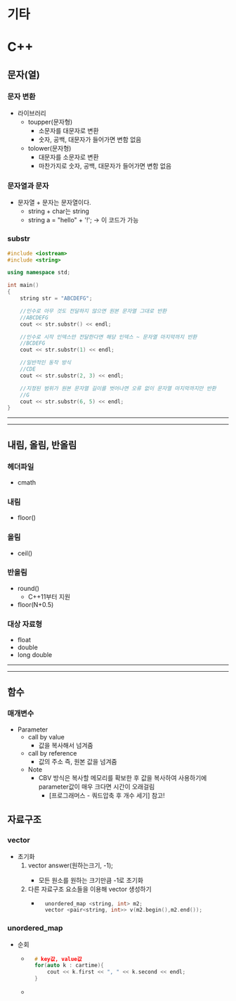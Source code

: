 # 기타 
# C++
## 문자(열)
### 문자 변환
- 라이브러리
    - toupper(문자형)
        - 소문자를 대문자로 변환
        - 숫자, 공백, 대문자가 들어가면 변함 없음
    - tolower(문자형)
        - 대문자를 소문자로 변환
        - 마찬가지로 숫자, 공백, 대문자가 들어가면 변함 없음

### 문자열과 문자
- 문자열 + 문자는 문자열이다.
    - string + char는 string
    - string a = "hello" + '!'; -> 이 코드가 가능

### substr
```c++
#include <iostream>
#include <string>

using namespace std;

int main()
{
    string str = "ABCDEFG";

    //인수로 아무 것도 전달하지 않으면 원본 문자열 그대로 반환
    //ABCDEFG
    cout << str.substr() << endl; 

    //인수로 시작 인덱스만 전달한다면 해당 인덱스 ~ 문자열 마지막까지 반환
    //BCDEFG
    cout << str.substr(1) << endl;

    //일반적인 동작 방식
    //CDE
    cout << str.substr(2, 3) << endl;

    //지정된 범위가 원본 문자열 길이를 벗어나면 오류 없이 문자열 마지막까지만 반환
    //G
    cout << str.substr(6, 5) << endl;
}
```

---
---
## 내림, 올림, 반올림
### 헤더파일
- cmath
### 내림
- floor()
### 올림
- ceil()

### 반올림
- round()
    - C++11부터 지원
- floor(N+0.5)
### 대상 자료형
- float
- double
- long double
---
---
## 함수
### 매개변수
- Parameter
    - call by value
        - 값을 복사해서 넘겨줌
    - call by reference
        - 값의 주소 즉, 원본 값을 넘겨줌
    - Note
        - CBV 방식은 복사할 메모리를 확보한 후 값을 복사하여 사용하기에 parameter값이 매우 크다면 시간이 오래걸림
            - [프로그래머스 - 쿼드압축 후 개수 세기] 참고!

## 자료구조
### vector
- 초기화
    1. vector<int> answer(원하는크기, -1);
        - 모든 원소를 원하는 크기만큼 -1로 초기화
    2. 다른 자료구조 요소들을 이용해 vector 생성하기
        - ```c++
            unordered_map <string, int> m2;
            vector <pair<string, int>> v(m2.begin(),m2.end()); 
### unordered_map
- 순회
    - ```c++     
        # key값, value값
        for(auto k : cartime){
            cout << k.first << ", " << k.second << endl;
        }
    - 




